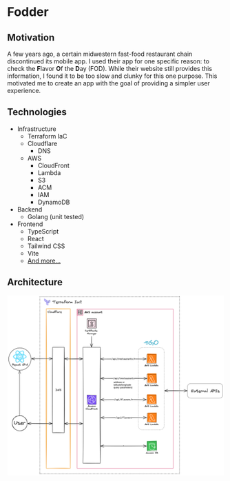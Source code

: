 # Fodder

## Motivation

A few years ago, a certain midwestern fast-food restaurant chain discontinued its mobile app. I used their app for one specific reason: to check the **F**lavor **O**f the **D**ay (FOD). While their website still provides this information, I found it to be too slow and clunky for this one purpose. This motivated me to create an app with the goal of providing a simpler user experience.

## Technologies

- Infrastructure
  - Terraform IaC
  - Cloudflare
    - DNS
  - AWS
    - CloudFront
    - Lambda
    - S3
    - ACM
    - IAM
    - DynamoDB
- Backend
  - Golang (unit tested)
- Frontend
  - TypeScript
  - React
  - Tailwind CSS
  - Vite
  - [And more...](frontend/package.json)

## Architecture

![Architecture Diagram](architecture.png)
